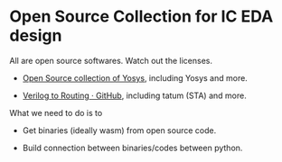 # Open Source Collection for IC EDA design

All are open source softwares. Watch out the licenses.

- [Open Source collection of Yosys](https://www.yosyshq.com/open-source), including Yosys and more.

- [Verilog to Routing · GitHub](https://github.com/verilog-to-routing), including tatum (STA) and more.

What we need to do is to 

- Get binaries (ideally wasm) from open source code.

- Build connection between binaries/codes between python.
  
  
